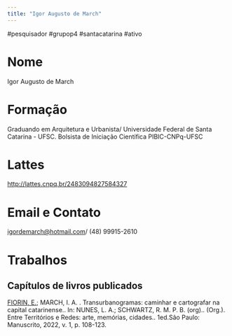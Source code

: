 ```yaml
---
title: "Igor Augusto de March"
---
```


#pesquisador #grupop4 #santacatarina #ativo 

# Nome
Igor Augusto de March
# Formação
Graduando em Arquitetura e Urbanista/ Universidade Federal de Santa Catarina - UFSC. Bolsista de Iniciação Científica PIBIC-CNPq-UFSC
# Lattes
http://lattes.cnpq.br/2483094827584327
# Email e Contato
[igordemarch@hotmail.com](mailto:igordemarch@hotmail.com)/ (48) 99915-2610
# Trabalhos

## Capítulos de livros publicados 

[FIORIN, E.](http://lattes.cnpq.br/5599203800231511); MARCH, I. A. . Transurbanogramas: caminhar e cartografar na capital catarinense.. In: NUNES, L. A.; SCHWARTZ, R. M. P. B. (org).. (Org.). Entre Territórios e Redes: arte, memórias, cidades.. 1ed.São Paulo: Manuscrito, 2022, v. 1, p. 108-123.